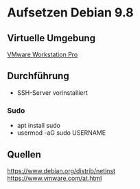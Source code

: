 # Aufsetzen Debian 9.8
## Virtuelle Umgebung
[VMware Workstation Pro](https://www.vmware.com/at.html)

## Durchführung
* SSH-Server vorinstalliert
### Sudo
* apt install sudo
* usermod -aG sudo USERNAME
    
## Quellen
https://www.debian.org/distrib/netinst
<br>
https://www.vmware.com/at.html